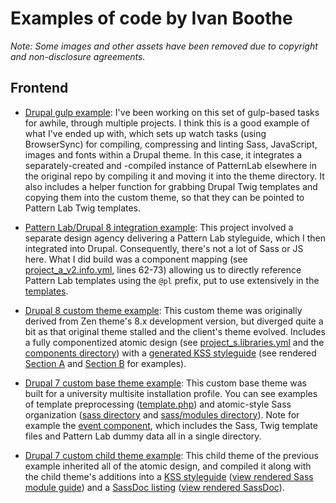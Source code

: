 # Examples of code by Ivan Boothe

_Note: Some images and other assets have been removed due to copyright and non-disclosure agreements._

## Frontend

* [Drupal gulp example](project_a/gulpfile.js): I've been working on this set of gulp-based tasks for awhile, through multiple projects. I think this is a good example of what I've ended up with, which sets up watch tasks (using BrowserSync) for compiling, compressing and linting Sass, JavaScript, images and fonts within a Drupal theme. In this case, it integrates a separately-created and -compiled instance of PatternLab elsewhere in the original repo by compiling it and moving it into the theme directory. It also includes a helper function for grabbing Drupal Twig templates and copying them into the custom theme, so that they can be pointed to Pattern Lab Twig templates.

* [Pattern Lab/Drupal 8 integration example](project_a/web/themes/custom/project_a_v2): This project involved a separate design agency delivering a Pattern Lab styleguide, which I then integrated into Drupal. Consequently, there's not a lot of Sass or JS here. What I did build was a component mapping (see [project_a_v2.info.yml](project_a/web/themes/custom/project_a_v2/project_a_v2.info.yml), lines 62-73) allowing us to directly reference Pattern Lab templates using the `@pl` prefix, put to use extensively in the [templates](project_a/web/themes/custom/project_a_v2/templates).

* [Drupal 8 custom theme example](project_s): This custom theme was originally derived from Zen theme's 8.x development version, but diverged quite a bit as that original theme stalled and the client's theme evolved. Includes a fully componentized atomic design (see [project_s.libraries.yml](project_s/project_s.libraries.yml) and the [components directory](project_s/components/)) with a [generated KSS styleguide](project_s/styleguide/) (see rendered [Section A](https://rootwork.github.io/code-examples/project_s/styleguide/section-scorecards.html) and [Section B](https://rootwork.github.io/code-examples/project_s/styleguide/section-slm.html) for examples).

* [Drupal 7 custom base theme example](project_c/project_c_base_responsive): This custom base theme was built for a university multisite installation profile. You can see examples of template preprocessing ([template.php](project_c/project_c_base_responsive/template.php)) and atomic-style Sass organization ([sass directory](project_c/project_c_base_responsive/sass) and [sass/modules directory](project_c/project_c_base_responsive/sass/modules)). Note for example the [event component](project_c/project_c_base_responsive/sass/modules/event), which includes the Sass, Twig template files and Pattern Lab dummy data all in a single directory.

* [Drupal 7 custom child theme example](project_c/project_c_dept3_responsive): This child theme of the previous example inherited all of the atomic design, and compiled it along with the child theme's additions into a [KSS styleguide](project_c/project_c_dept3_responsive/documentation/styleguide/) 
([view rendered Sass module guide](https://rootwork.github.io/code-examples/project_c/project_c_dept3_responsive/documentation/styleguide/section-modules.html)) and a [SassDoc listing](project_c/project_c_dept3_responsive/documentation/sassdoc/) ([view rendered SassDoc](https://rootwork.github.io/code-examples/project_c/project_c_dept3_responsive/documentation/sassdoc/)).